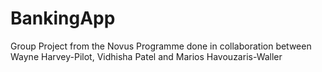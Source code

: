 # BankingApp
Group Project from the Novus Programme done in collaboration between Wayne Harvey-Pilot, Vidhisha Patel and Marios Havouzaris-Waller
